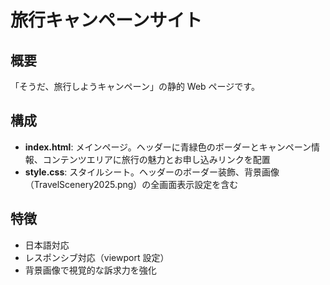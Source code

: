 # 旅行キャンペーンサイト

## 概要

「そうだ、旅行しようキャンペーン」の静的 Web ページです。

## 構成

- **index.html**: メインページ。ヘッダーに青緑色のボーダーとキャンペーン情報、コンテンツエリアに旅行の魅力とお申し込みリンクを配置
- **style.css**: スタイルシート。ヘッダーのボーダー装飾、背景画像（TravelScenery2025.png）の全画面表示設定を含む

## 特徴

- 日本語対応
- レスポンシブ対応（viewport 設定）
- 背景画像で視覚的な訴求力を強化
